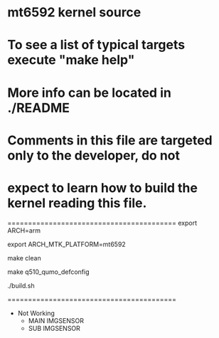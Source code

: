 mt6592 kernel source
=========================================
# To see a list of typical targets execute "make help"
# More info can be located in ./README
# Comments in this file are targeted only to the developer, do not
# expect to learn how to build the kernel reading this file.

=========================================
export ARCH=arm

export ARCH_MTK_PLATFORM=mt6592

make clean

make q510_qumo_defconfig

./build.sh

=========================================
* Not Working
  * MAIN IMGSENSOR
  * SUB IMGSENSOR
